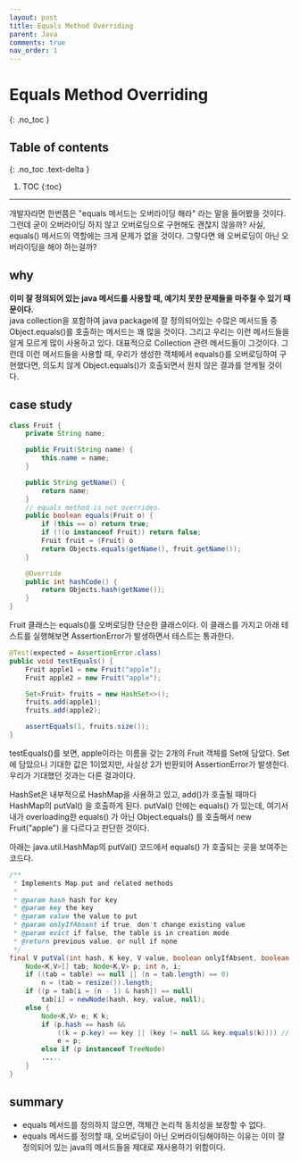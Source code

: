 ```yaml
---
layout: post
title: Equals Method Overriding
parent: Java
comments: true
nav_order: 1
---
```


# Equals Method Overriding
{: .no_toc }

## Table of contents
{: .no_toc .text-delta }

1. TOC
{:toc}

---

개발자라면 한번쯤은 "equals 메서드는 오버라이딩 해라" 라는 말을 들어봤을 것이다. 그런데 굳이 오버라이딩 하지 않고 오버로딩으로 구현해도 괜찮지 않을까? 사실, equals() 메서드의 역할에는 크게 문제가 없을 것이다. 그렇다면 왜 오버로딩이 아닌 오버라이딩을 해야 하는걸까?

## why
**이미 잘 정의되어 있는 java 메서드를 사용할 때, 예기치 못한 문제들을 마주칠 수 있기 때문이다.**  
java collection을 포함하여 java package에 잘 정의되어있는 수많은 메서드들 중 Object.equals()를 호출하는 메서드는 꽤 많을 것이다. 그리고 우리는 이런 메서드들을 알게 모르게 많이 사용하고 있다. 대표적으로 Collection 관련 메서드들이 그것이다. 그런데 이런 메서드들을 사용할 때, 우리가 생성한 객체에서 equals()를 오버로딩하여 구현했다면, 의도치 않게 Object.equals()가 호출되면서 원치 않은 결과를 얻게될 것이다.

## case study
```java
class Fruit {
    private String name;

    public Fruit(String name) {
        this.name = name;
    }

    public String getName() {
        return name;
    }
    // equals method is not overriden.
    public boolean equals(Fruit o) {
        if (this == o) return true;
        if (!(o instanceof Fruit)) return false;
        Fruit fruit = (Fruit) o
        return Objects.equals(getName(), fruit.getName());
    }

    @Override
    public int hashCode() {
        return Objects.hash(getName());
    }
}
```
Fruit 클래스는 equals()를 오버로딩한 단순한 클래스이다. 이 클래스를 가지고 아래 테스트를 실행해보면 AssertionError가 발생하면서 테스트는 통과한다.
```java
@Test(expected = AssertionError.class)
public void testEquals() {
    Fruit apple1 = new Fruit("apple");
    Fruit apple2 = new Fruit("apple");

    Set<Fruit> fruits = new HashSet<>();
    fruits.add(apple1);
    fruits.add(apple2);

    assertEquals(1, fruits.size());
}
```
testEquals()를 보면, apple이라는 이름을 갖는 2개의 Fruit 객체를 Set에 담았다. Set에 담았으니 기대한 값은 1이었지만, 사실상 2가 반환되어 AssertionError가 발생한다. 우리가 기대했던 것과는 다른 결과이다.  

HashSet은 내부적으로 HashMap을 사용하고 있고, add()가 호출될 때마다 HashMap의 putVal() 을 호출하게 된다. putVal() 안에는 equals() 가 있는데, 여기서 내가 overloading한 equals() 가 아닌 Object.equals() 를 호출해서 new Fruit("apple") 을 다르다고 판단한 것이다.  

아래는 java.util.HashMap의 putVal() 코드에서 equals() 가 호출되는 곳을 보여주는 코드다.

```java
/**
 * Implements Map.put and related methods
 *
 * @param hash hash for key
 * @param key the key
 * @param value the value to put
 * @param onlyIfAbsent if true, don't change existing value
 * @param evict if false, the table is in creation mode.
 * @return previous value, or null if none
 */
final V putVal(int hash, K key, V value, boolean onlyIfAbsent, boolean evict) {
    Node<K,V>[] tab; Node<K,V> p; int n, i;
    if ((tab = table) == null || (n = tab.length) == 0)
        n = (tab = resize()).length;
    if ((p = tab[i = (n - 1) & hash]) == null)
        tab[i] = newNode(hash, key, value, null);
    else {
        Node<K,V> e; K k;
        if (p.hash == hash &&
            ((k = p.key) == key || (key != null && key.equals(k)))) // HERE
            e = p;
        else if (p instanceof TreeNode)
        .....
    }
}
```

## summary
- equals 메서드를 정의하지 않으면, 객체간 논리적 동치성을 보장할 수 없다.
- equals 메서드를 정의할 때, 오버로딩이 아닌 오버라이딩해야하는 이유는 이미 잘 정의되어 있는 java의 메서드들을 제대로 재사용하기 위함이다.





